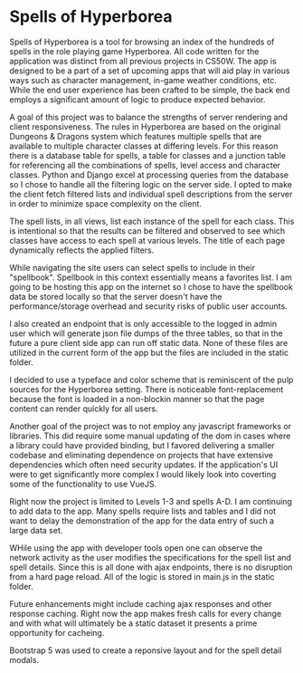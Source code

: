 # Spells of Hyperborea

Spells of Hyperborea is a tool for browsing an index of the hundreds of spells in the role playing game Hyperborea.  All code written for the application was distinct from all previous projects in CS50W.  The app is designed to be a part of a set of upcoming apps that will aid play in various ways such as character management, in-game weather conditions, etc.  While the end user experience has been crafted to be simple, the back end employs a significant amount of logic to produce expected behavior.

A goal of this project was to balance the strengths of server rendering and client responsiveness.  The rules in Hyperborea are based on the original Dungeons & Dragons system which features multiple spells that are available to multiple character classes at differing levels.  For this reason there is a database table for spells, a table for classes and a junction table for referencing all the combinations of spells, level access and character classes.  Python and Django excel at processing queries from the database so I chose to handle all the filtering logic on the server side.  I opted to make the client fetch filtered lists and individual spell descriptions from the server in order to minimize space complexity on the client.

The spell lists, in all views, list each instance of the spell for each class.  This is intentional so that the results can be filtered and observed to see which classes have access to each spell at various levels.  The title of each page dynamically reflects the applied filters.

While navigating the site users can select spells to include in their "spellbook".  Spellbook in this context essentially means a favorites list.  I am going to be hosting this app on the internet so I chose to have the spellbook data be stored locally so that the server doesn't have the performance/storage overhead and security risks of public user accounts.

I also created an endpoint that is only accessible to the logged in admin user which will generate json file dumps of the three tables, so that in the future a pure client side app can run off static data.  None of these files are utilized in the current form of the app but the files are included in the static folder.

I decided to use a typeface and color scheme that is reminiscent of the pulp sources for the Hyperborea setting.  There is noticeable font-replacement because the font is loaded in a non-blockin manner so that the page content can render quickly for all users.

Another goal of the project was to not employ any javascript frameworks or libraries.  This did require some manual updating of the dom in cases where a library could have provided binding, but I favored delivering a smaller codebase and eliminating dependence on projects that have extensive dependencies which often need security updates.  If the application's UI were to get significantly more complex I would likely look into coverting some of the functionality to use VueJS.

Right now the project is limited to Levels 1-3 and spells A-D.  I am continuing to add data to the app.  Many spells require lists and tables and I did not want to delay the demonstration of the app for the data entry of such a large data set.

WHile using the app with developer tools open one can observe the network activity as the user modifies the specifications for the spell list and spell details.  Since this is all done with ajax endpoints, there is no disruption from a hard page reload.  All of the logic is stored in main.js in the static folder.

Future enhancements might include caching ajax responses and other response caching.  Right now the app makes fresh calls for every change and with what will ultimately be a static dataset it presents a prime opportunity for cacheing.

Bootstrap 5 was used to create a reponsive layout and for the spell detail modals.